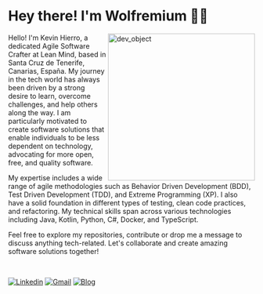 <!-- Greeting -->
# Hey there! I'm Wolfremium :wave::smiley:

<img src="https://user-images.githubusercontent.com/64548160/162638888-87e22cae-3ace-401c-92ab-6cf0087c0cde.jpg" alt="dev_object" align="right" height="300">

<!--Introduction -->
Hello! I'm Kevin Hierro, a dedicated Agile Software Crafter at Lean Mind, based in Santa Cruz de Tenerife, Canarias, España. My journey in the tech world has always been driven by a strong desire to learn, overcome challenges, and help others along the way. I am particularly motivated to create software solutions that enable individuals to be less dependent on technology, advocating for more open, free, and quality software​​.

My expertise includes a wide range of agile methodologies such as Behavior Driven Development (BDD), Test Driven Development (TDD), and Extreme Programming (XP). I also have a solid foundation in different types of testing, clean code practices, and refactoring. My technical skills span across various technologies including Java, Kotlin, Python, C#, Docker, and TypeScript.

Feel free to explore my repositories, contribute or drop me a message to discuss anything tech-related. Let's collaborate and create amazing software solutions together!

<br>

<!-- Your badges -->
[![Linkedin](https://img.shields.io/badge/-KevinHierro-blue?style=flat&logo=Linkedin&logoColor=white)](https://www.linkedin.com/in/kevin-h-3950071bb/)
[![Gmail](https://img.shields.io/badge/-Wolfremium-c14438?style=flat&logo=Gmail&logoColor=white)](mailto:wolfremiuminformatica@gmail.com)
[![Blog](https://img.shields.io/static/v1?label=%F0%9F%8C%9F&message=Blog&style=style=flat&color=BC4E99)](https://www.wolfremium.dev/)
